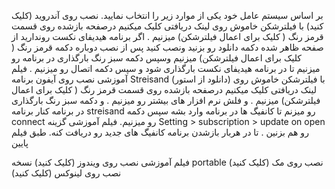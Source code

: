 بر اساس سیستم عامل خود یکی از موارد زیر را انتخاب نمایید.
 نصب روی آندروید (کلیک کنید)
با فیلترشکن خاموش روی لینک دریافتی کلیک میکنیم
درصفحه بازشده روی قسمت قرمز رنگ ( کلیک برای اعمال فیلترشکن) میزنیم .
اگر برنامه هیدیفای نکست روندارید از صفحه ظاهر شده دکمه دانلود رو بزنید ونصب کنید
پس از نصب دوباره دکمه قرمز رنگ ( کلیک برای اعمال فیلترشکن) میزنیم
وسپس دکمه سبز رنگ بارگذاری در برنامه رو میزنیم تا در برنامه هیدیفای نکست بارگذاری شود
و سپس دکمه اتصال رو میزنیم .
فیلم آموزشی
 نصب روی آیفون
برنامه Streisand  (دانلود از استور)
با فیلترشکن خاموش روی لینک دریافتی کلیک میکنیم
درصفحه بازشده روی قسمت قرمز رنگ ( کلیک برای اعمال فیلترشکن) میزنیم .
و فلش نرم افزار های بیشتر رو میزنیم .
و دکمه سبز رنگ بارگذاری در برنامه کنار برنامه streisand رو میزنم تا کانفیگ ها در برنامه وارد بشه سپس دکمه connect رو میزنیم.
فیلم آموزشی
گزینه Setting > subscription > update on open رو هم بزنین . تا در هربار بازشدن برنامه کانفیگ های جدید رو دریافت کنه. طبق فیلم پایین

فیلم آموزشی
 نصب روی ویندوز (کلیک کنید) نسخه portable
 نصب روی مک (کلیک کنید)
نصب روی لینوکس (کلیک کنید)
